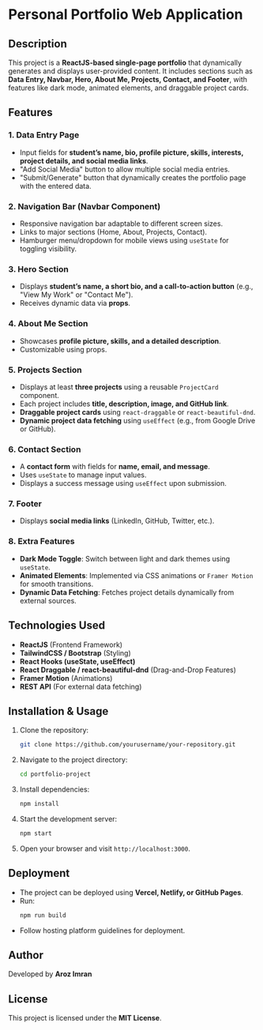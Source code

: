 # Personal Portfolio Web Application

## Description
This project is a **ReactJS-based single-page portfolio** that dynamically generates and displays user-provided content. It includes sections such as **Data Entry, Navbar, Hero, About Me, Projects, Contact, and Footer**, with features like dark mode, animated elements, and draggable project cards.

## Features

### 1. **Data Entry Page**
- Input fields for **student’s name, bio, profile picture, skills, interests, project details, and social media links**.
- "Add Social Media" button to allow multiple social media entries.
- "Submit/Generate" button that dynamically creates the portfolio page with the entered data.

### 2. **Navigation Bar (Navbar Component)**
- Responsive navigation bar adaptable to different screen sizes.
- Links to major sections (Home, About, Projects, Contact).
- Hamburger menu/dropdown for mobile views using `useState` for toggling visibility.

### 3. **Hero Section**
- Displays **student’s name, a short bio, and a call-to-action button** (e.g., "View My Work" or "Contact Me").
- Receives dynamic data via **props**.

### 4. **About Me Section**
- Showcases **profile picture, skills, and a detailed description**.
- Customizable using props.

### 5. **Projects Section**
- Displays at least **three projects** using a reusable `ProjectCard` component.
- Each project includes **title, description, image, and GitHub link**.
- **Draggable project cards** using `react-draggable` or `react-beautiful-dnd`.
- **Dynamic project data fetching** using `useEffect` (e.g., from Google Drive or GitHub).

### 6. **Contact Section**
- A **contact form** with fields for **name, email, and message**.
- Uses `useState` to manage input values.
- Displays a success message using `useEffect` upon submission.

### 7. **Footer**
- Displays **social media links** (LinkedIn, GitHub, Twitter, etc.).

### 8. **Extra Features**
- **Dark Mode Toggle**: Switch between light and dark themes using `useState`.
- **Animated Elements**: Implemented via CSS animations or `Framer Motion` for smooth transitions.
- **Dynamic Data Fetching**: Fetches project details dynamically from external sources.

## Technologies Used
- **ReactJS** (Frontend Framework)
- **TailwindCSS / Bootstrap** (Styling)
- **React Hooks (useState, useEffect)**
- **React Draggable / react-beautiful-dnd** (Drag-and-Drop Features)
- **Framer Motion** (Animations)
- **REST API** (For external data fetching)

## Installation & Usage
1. Clone the repository:
   ```sh
   git clone https://github.com/yourusername/your-repository.git
   ```
2. Navigate to the project directory:
   ```sh
   cd portfolio-project
   ```
3. Install dependencies:
   ```sh
   npm install
   ```
4. Start the development server:
   ```sh
   npm start
   ```
5. Open your browser and visit `http://localhost:3000`.

## Deployment
- The project can be deployed using **Vercel, Netlify, or GitHub Pages**.
- Run:
  ```sh
  npm run build
  ```
- Follow hosting platform guidelines for deployment.


## Author
Developed by **Aroz Imran**

## License
This project is licensed under the **MIT License**.

